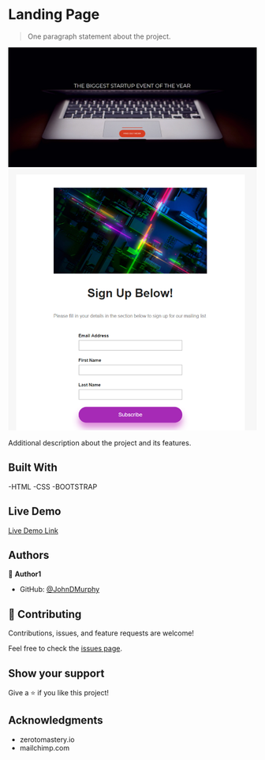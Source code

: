 # Landing Page

> One paragraph statement about the project.

![screenshot](src/images/landpage.png)
![screenshot](src/images/signuppage.png)

Additional description about the project and its features.

## Built With

-HTML
-CSS
-BOOTSTRAP

## Live Demo

[Live Demo Link](https://johndmurphy.github.io/Working-Landing-Page/)

## Authors

👤 **Author1**

- GitHub: [@JohnDMurphy](https://github.com/JohnDMurphy)

## 🤝 Contributing

Contributions, issues, and feature requests are welcome!

Feel free to check the [issues page](https://github.com/JohnDMurphy/Working-Landing-Page/issues).

## Show your support

Give a ⭐️ if you like this project!

## Acknowledgments

- zerotomastery.io
- mailchimp.com
